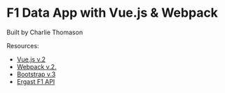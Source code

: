 # F1 Data App with Vue.js & Webpack

Built by Charlie Thomason

Resources:
* [Vue.js v.2](https://vuejs.org/v2/guide/)
* [Webpack v.2.](https://webpack.js.org/)
* [Bootstrap v.3](https://getbootstrap.com/docs/3.3/)
* [Ergast F1 API](http://ergast.com/mrd/)

